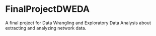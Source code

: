 # FinalProjectDWEDA
A final project for Data Wrangling and Exploratory Data Analysis about extracting and analyzing network data. 
